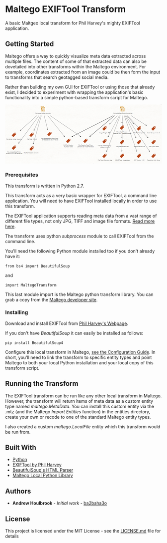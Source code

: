 # Maltego EXIFTool Transform

A basic Maltgeo local transform for Phil Harvey's mighty EXIFTool application. 

## Getting Started

Maltego offers a way to quickly visualize meta data extracted across multiple files. The content of some of that extracted data can also be dovetailed into other transforms within the Maltego environment. For example, coordinates extracted from an image could be then form the input to transforms that search geotagged social media. 

Rather than building my own GUI for EXIFTool or using those that already exist, I decided to experiment with wrapping the application's basic functionality into a simple python-based transform script for Maltego.   

![Example of transforms in action](/doc/exif.png)

### Prerequisites

This transform is written in Python 2.7.

This transform acts as a very basic wrapper for EXIFTool, a command line application. You will need to have EXIFTool installed locally in order to use this transform. 

The EXIFTool application supports reading meta data from a vast range of different file types, not only JPG, TIFF and image file formats. [Read more here](http://owl.phy.queensu.ca/~phil/exiftool/#supported).

The transform uses python *subprocess* module to call EXIFTool from the command line. 

You'll need the following Python module installed too if you don't already have it:

```
from bs4 import BeautifulSoup
```
and

```
import MaltegoTransform
```

This last module import is the Maltego python transform library. You can grab a copy from the [Maltego developer site](https://docs.maltego.com/helpdesk/attachments/2015007304961). 

### Installing

Download and install EXIFTool from [Phil Harvey's Webpage](http://owl.phy.queensu.ca/~phil/exiftool/). 

If you don't have *BeautifulSoup* it can easily be installed as follows:

```
pip install BeautifulSoup4
```

Configure this local transform in Maltego, [see the Configuration Guide](https://docs.maltego.com/support/solutions/articles/15000010781-local-transforms). In short, you'll need to link the transform to specific entity types and point Maltego to both your local Python installation and your local copy of this transform script. 

## Running the Transform

The EXIFTool transform can be run like any other local transform in Maltego. However, the transform will return items of meta data as a custom entity type named *maltego.MetaData*. You can install this custom entity via the .mtz (and the Maltego *Import Entities* function) in the entities directory, create your own or recode to one of the standard Maltego entity types.

I also created a custom *maltego.LocalFile* entity which this transform would be run from.

## Built With

* [Python](http://www.python.org)
* [EXIFTool by Phil Harvey](http://owl.phy.queensu.ca/~phil/exiftool/#supported)
* [BeautifulSoup's HTML Parser](https://www.crummy.com/software/BeautifulSoup/)
* [Maltego Local Python Library](https://docs.maltego.com/support/solutions/articles/15000019558-python-local-library-reference)

## Authors

* **Andrew Houlbrook** - *Initial work* - [ba2baha3o](https://github.com/ba2baha3o)

## License

This project is licensed under the MIT License - see the [LICENSE.md](LICENSE.md) file for details